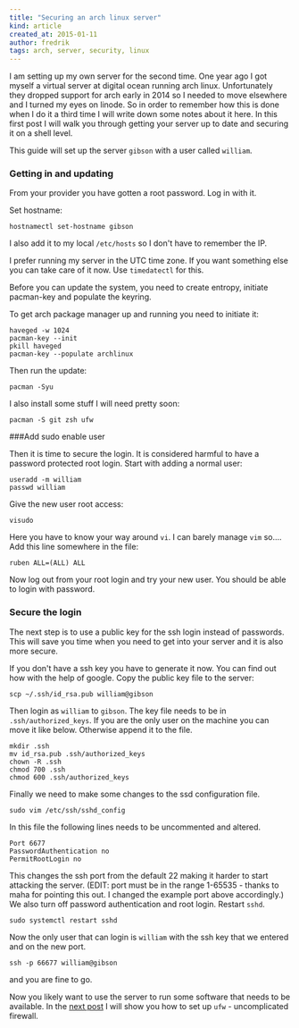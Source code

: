 ```yaml
---
title: "Securing an arch linux server"
kind: article
created_at: 2015-01-11
author: fredrik
tags: arch, server, security, linux
---
```


I am setting up my own server for the second time. One year ago I got myself a virtual server at digital ocean running arch linux. Unfortunately they dropped support for arch early in 2014 so I needed to move elsewhere and I turned my eyes on linode. So in order to remember how this is done when I do it a third time I will write down some notes about it here. In this first post I will walk you through getting your server up to date and securing it on a shell level.

This guide will set up the server `gibson`  with a user called `william`.

### Getting in and updating

From your provider you have gotten a root password. Log in with it.

Set hostname:
    
    hostnamectl set-hostname gibson

I also add it to my local `/etc/hosts` so I don't have to remember the IP.

I prefer running my server in the UTC time zone. If you want something else you can take care of it now. Use `timedatectl` for this.

Before you can update the system, you need to create entropy, initiate pacman-key and populate the keyring.

To get arch package manager up and running you need to initiate it:

    haveged -w 1024
    pacman-key --init
    pkill haveged
    pacman-key --populate archlinux

Then run the update:

    pacman -Syu

I also install some stuff I will need pretty soon:

    pacman -S git zsh ufw

###Add sudo enable user

Then it is time to secure the login. It is considered harmful to have a password protected root login. Start with adding a normal user:

    useradd -m william
    passwd william

Give the new user root access:

    visudo

Here you have to know your way around `vi`. I can barely manage `vim` so....
Add this line somewhere in the file:

    ruben ALL=(ALL) ALL

Now log out from your root login and try your new user. You should be able to login with password.

### Secure the login

The next step is to use a public key for the ssh login instead of passwords. This will save you time when you need to get into your server and it is also more secure. 

If you don't have a ssh key you have to generate it now. You can find out how with the help of google. Copy the public key file to the server:

    scp ~/.ssh/id_rsa.pub william@gibson

Then login as `william` to `gibson`. The key file needs to be in `.ssh/authorized_keys`. If you are the only user on the machine you can move it like below. Otherwise append it to the file.

    mkdir .ssh
    mv id_rsa.pub .ssh/authorized_keys
    chown -R .ssh
    chmod 700 .ssh
    chmod 600 .ssh/authorized_keys

Finally we need to make some changes to the ssd configuration file.

    sudo vim /etc/ssh/sshd_config

In this file the following lines needs to be uncommented and altered.

    Port 6677
    PasswordAuthentication no          
    PermitRootLogin no

This changes the ssh port from the default 22 making it harder to start attacking the server. (EDIT: port must be in the range 1-65535 - thanks to maha for pointing this out. I changed the example port above accordingly.) We also turn off password authentication and root login. Restart `sshd`.

    sudo systemctl restart sshd

Now the only user that can login is `william` with the ssh key that we entered and on the new port.

    ssh -p 66677 william@gibson

and you are fine to go.

Now you likely want to use the server to run some software that needs to be available. In the [next post](/2015/01/ufw-arch-server.html) I will show you how to set up `ufw` - uncomplicated firewall.
